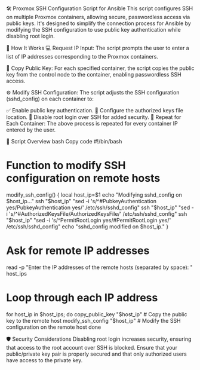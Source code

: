 🛠️ Proxmox SSH Configuration Script for Ansible
This script configures SSH on multiple Proxmox containers, allowing secure, passwordless access via public keys. It's designed to simplify the connection process for Ansible by modifying the SSH configuration to use public key authentication while disabling root login.

📝 How It Works
💻 Request IP Input: The script prompts the user to enter a list of IP addresses corresponding to the Proxmox containers.

🔐 Copy Public Key: For each specified container, the script copies the public key from the control node to the container, enabling passwordless SSH access.

⚙️ Modify SSH Configuration: The script adjusts the SSH configuration (sshd_config) on each container to:

✅ Enable public key authentication.
📂 Configure the authorized keys file location.
🚫 Disable root login over SSH for added security.
🔄 Repeat for Each Container: The above process is repeated for every container IP entered by the user.

📜 Script Overview
bash
Copy code
#!/bin/bash

# Function to modify SSH configuration on remote hosts
modify_ssh_config() {
    local host_ip=$1
    echo "Modifying sshd_config on $host_ip..."
    ssh "$host_ip" "sed -i 's/^#PubkeyAuthentication yes/PubkeyAuthentication yes/' /etc/ssh/sshd_config"
    ssh "$host_ip" "sed -i 's/^#AuthorizedKeysFile/AuthorizedKeysFile/' /etc/ssh/sshd_config"
    ssh "$host_ip" "sed -i 's/^PermitRootLogin yes/#PermitRootLogin yes/' /etc/ssh/sshd_config"
    echo "sshd_config modified on $host_ip."
}

# Ask for remote IP addresses
read -p "Enter the IP addresses of the remote hosts (separated by space): " host_ips

# Loop through each IP address
for host_ip in $host_ips; do
    copy_public_key "$host_ip"  # Copy the public key to the remote host
    modify_ssh_config "$host_ip"  # Modify the SSH configuration on the remote host
done

🛡️ Security Considerations
Disabling root login increases security, ensuring that access to the root account over SSH is blocked.
Ensure that your public/private key pair is properly secured and that only authorized users have access to the private key.
